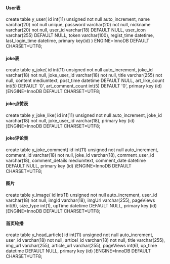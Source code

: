 #### User表
create table y_user(
id int(11) unsigned not null auto_increment,
name varchar(20) not null unique,
password varchar(20) not null,
nickname varchar(20) not null,
user_id varchar(18) DEFAULT NULL,
user_icon varchar(255) DEFAULT NULL,
token varchar(100),
regist_time datetime,
last_login_time datetime,
primary key(id)
) ENGINE=InnoDB DEFAULT CHARSET=UTF8;

#### joke表
create table y_joke(
id int(11) unsigned not null auto_increment,
joke_id varchar(18) not null,
joke_user_id varchar(18) not null,
title varchar(255) not null,
content mediumtext,
post_time datetime DEFAULT NULL,
art_like_count int(5) DEFAULT '0',
art_comment_count int(5) DEFAULT '0',
primary key (id)
)ENGINE=InnoDB DEFAULT CHARSET=UTF8;

#### joke点赞表
create table y_joke_like(
id int(11) unsigned not null auto_increment,
joke_id varchar(18) not null,
joke_user_id varchar(18),
primary key (id)
)ENGINE=InnoDB DEFAULT CHARSET=UTF8;

#### joke评论表
create table y_joke_comment(
id int(11) unsigned not null auto_increment,
comment_id varchar(18) not null,
joke_id varchar(18),
comment_user_id varchar(18),
comment_details mediumtext,
comment_date datetime DEFAULT NULL,
primary key (id)
)ENGINE=InnoDB DEFAULT CHARSET=UTF8;

#### 图片
create table y_image(
id int(11) unsigned not null auto_increment,
user_id varchar(18) not null,
imgId varchar(18),
imgUrl varchar(255),
pageViews int(6),
size_type int(1),
upTime datetime DEFAULT NULL,
primary key (id)
)ENGINE=InnoDB DEFAULT CHARSET=UTF8;

#### 首页轮播
create table y_head_article(
id int(11) unsigned not null auto_increment,
user_id varchar(18) not null,
articel_id varchar(18) not null,
title varchar(255),
img_url varchar(255),
article_url varchar(255),
pageViews int(6),
up_time datetime DEFAULT NULL,
primary key (id)
)ENGINE=InnoDB DEFAULT CHARSET=UTF8;